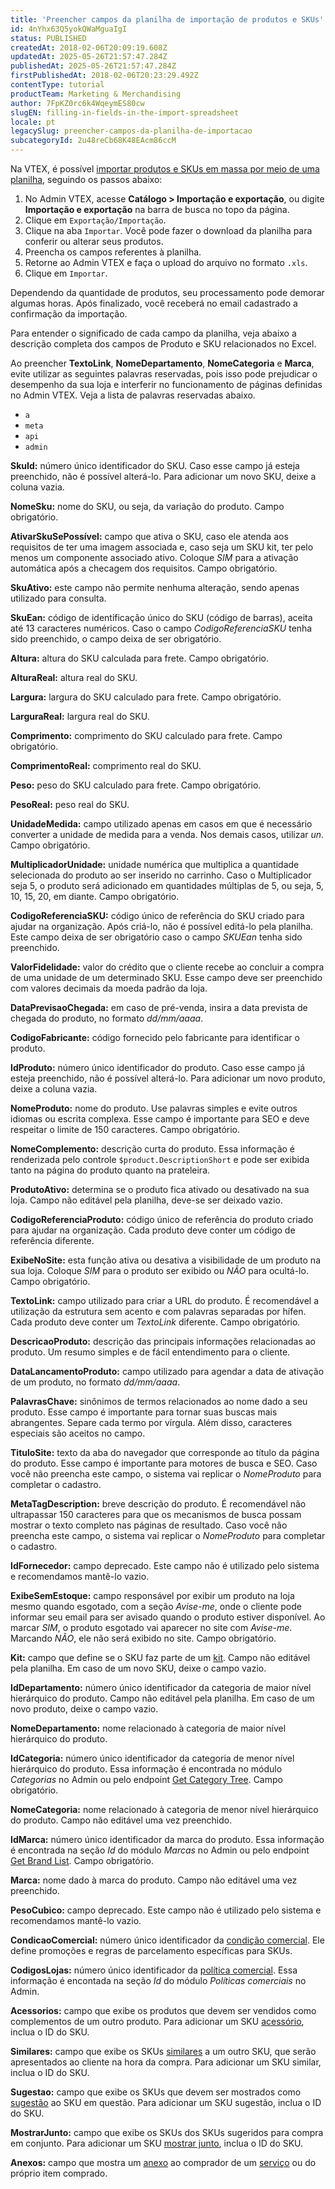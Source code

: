 ```yaml
---
title: 'Preencher campos da planilha de importação de produtos e SKUs'
id: 4nYhx63Q5yokQWaMguaIgI
status: PUBLISHED
createdAt: 2018-02-06T20:09:19.608Z
updatedAt: 2025-05-26T21:57:47.284Z
publishedAt: 2025-05-26T21:57:47.284Z
firstPublishedAt: 2018-02-06T20:23:29.492Z
contentType: tutorial
productTeam: Marketing & Merchandising
author: 7FpKZ0rc6k4WqeymES80cw
slugEN: filling-in-fields-in-the-import-spreadsheet
locale: pt
legacySlug: preencher-campos-da-planilha-de-importacao
subcategoryId: 2u48reCb68K48EAcm86ccM
---
```


Na VTEX, é possível [importar produtos e SKUs em massa por meio de uma planilha](/pt/tracks/catalogo-101--5AF0XfnjfWeopIFBgs3LIQ/17PxekVPmVYI4c3OCQ0ddJ#planilha), seguindo os passos abaixo:

1. No Admin VTEX, acesse **Catálogo > Importação e exportação**, ou digite **Importação e exportação** na barra de busca no topo da página.
2. Clique em `Exportação/Importação`.
3. Clique na aba `Importar`. Você pode fazer o download da planilha para conferir ou alterar seus produtos.
4. Preencha os campos referentes à planilha.
5. Retorne ao Admin VTEX e faça o upload do arquivo no formato `.xls`.
6. Clique em `Importar`.

Dependendo da quantidade de produtos, seu processamento pode demorar algumas horas. Após finalizado, você receberá no email cadastrado a confirmação da importação.

Para entender o significado de cada campo da planilha, veja abaixo a descrição completa dos campos de Produto e SKU relacionados no Excel.

<div class="alert alert-danger">
  <p>Ao preencher <b>TextoLink</b>, <b>NomeDepartamento</b>, <b>NomeCategoria</b> e <b>Marca</b>, evite utilizar as seguintes palavras reservadas, pois isso pode prejudicar o desempenho da sua loja e interferir no funcionamento de páginas definidas no Admin VTEX. Veja a lista de palavras reservadas abaixo.
  <ul>
<li><code>a</code></li>
<li><code>meta</code></li>
<li><code>api</code></li>
<li><code>admin</code></li>
</ul></p>
</div>

**SkuId:** número único identificador do SKU. Caso esse campo já esteja preenchido, não é possível alterá-lo. Para adicionar um novo SKU, deixe a coluna vazia.

**NomeSku:** nome do SKU, ou seja, da variação do produto. Campo obrigatório.

**AtivarSkuSePossível:** campo que ativa o SKU, caso ele atenda aos requisitos de ter uma imagem associada e, caso seja um SKU kit, ter pelo menos um componente associado ativo. Coloque _SIM_ para a ativação automática após a checagem dos requisitos. Campo obrigatório.

**SkuAtivo:** este campo não permite nenhuma alteração, sendo apenas utilizado para consulta.

**SkuEan:** código de identificação único do SKU (código de barras), aceita até 13 caracteres numéricos. Caso o campo _CodigoReferenciaSKU_ tenha sido preenchido, o campo deixa de ser obrigatório.

**Altura:** altura do SKU calculada para frete. Campo obrigatório.

**AlturaReal:** altura real do SKU.

**Largura:** largura do SKU calculado para frete. Campo obrigatório.

**LarguraReal:** largura real do SKU.

**Comprimento:** comprimento do SKU calculado para frete. Campo obrigatório.

**ComprimentoReal:** comprimento real do SKU.

**Peso:** peso do SKU calculado para frete. Campo obrigatório.

**PesoReal:** peso real do SKU.

**UnidadeMedida:** campo utilizado apenas em casos em que é necessário converter a unidade de medida para a venda. Nos demais casos, utilizar _un_. Campo obrigatório.

**MultiplicadorUnidade:** unidade numérica que multiplica a quantidade selecionada do produto ao ser inserido no carrinho. Caso o Multiplicador seja 5, o produto será adicionado em quantidades múltiplas de 5, ou seja, 5, 10, 15, 20, em diante. Campo obrigatório.

**CodigoReferenciaSKU:** código único de referência do SKU criado para ajudar na organização. Após criá-lo, não é possível editá-lo pela planilha. Este campo deixa de ser obrigatório caso o campo _SKUEan_ tenha sido preenchido.

**ValorFidelidade:** valor do crédito que o cliente recebe ao concluir a compra de uma unidade de um determinado SKU. Esse campo deve ser preenchido com valores decimais da moeda padrão da loja. 

**DataPrevisaoChegada:** em caso de pré-venda, insira a data prevista de chegada do produto, no formato _dd/mm/aaaa_.

**CodigoFabricante:** código fornecido pelo fabricante para identificar o produto.

**IdProduto:** número único identificador do produto. Caso esse campo já esteja preenchido, não é possível alterá-lo. Para adicionar um novo produto, deixe a coluna vazia.

**NomeProduto:** nome do produto. Use palavras simples e evite outros idiomas ou escrita complexa. Esse campo é importante para SEO e deve respeitar o limite de 150 caracteres. Campo obrigatório.

**NomeComplemento:** descrição curta do produto. Essa informação é renderizada pelo controle `$product.DescriptionShort` e pode ser exibida tanto na página do produto quanto na prateleira.

**ProdutoAtivo:** determina se o produto fica ativado ou desativado na sua loja. Campo não editável pela planilha, deve-se ser deixado vazio.

**CodigoReferenciaProduto:** código único de referência do produto criado para ajudar na organização. Cada produto deve conter um código de referência diferente.

**ExibeNoSite:** esta função ativa ou desativa a visibilidade de um produto na sua loja. Coloque _SIM_ para o produto ser exibido ou _NÃO_ para ocultá-lo. Campo obrigatório.

**TextoLink:** campo utilizado para criar a URL do produto. É recomendável a utilização da estrutura sem acento e com palavras separadas por hífen. Cada produto deve conter um _TextoLink_ diferente. Campo obrigatório.

**DescricaoProduto:** descrição das principais informações relacionadas ao produto. Um resumo simples e de fácil entendimento para o cliente.

**DataLancamentoProduto:** campo utilizado para agendar a data de ativação de um produto, no formato _dd/mm/aaaa_.

**PalavrasChave:** sinônimos de termos relacionados ao nome dado a seu produto. Esse campo é importante para tornar suas buscas mais abrangentes. Separe cada termo por vírgula. Além disso, caracteres especiais são aceitos no campo.

**TituloSite:** texto da aba do navegador que corresponde ao título da página do produto. Esse campo é importante para motores de busca e SEO. Caso você não preencha este campo, o sistema vai replicar o _NomeProduto_ para completar o cadastro.

**MetaTagDescription:** breve descrição do produto. É recomendável não ultrapassar 150 caracteres para que os mecanismos de busca possam mostrar o texto completo nas páginas de resultado. Caso você não preencha este campo, o sistema vai replicar o _NomeProduto_ para completar o cadastro.

**IdFornecedor:** campo deprecado. Este campo não é utilizado pelo sistema e recomendamos mantê-lo vazio.

**ExibeSemEstoque:** campo responsável por exibir um produto na loja mesmo quando esgotado, com a seção _Avise-me_, onde o cliente pode informar seu email para ser avisado quando o produto estiver disponível. Ao marcar _SIM_, o produto esgotado vai aparecer no site com _Avise-me_. Marcando _NÃO_, ele não será exibido no site. Campo obrigatório.

**Kit:** campo que define se o SKU faz parte de um [kit](/pt/tutorial/o-que-e-um-kit--5ov5s3eHM4AqAAgqWwoc28). Campo não editável pela planilha. Em caso de um novo SKU, deixe o campo vazio.

**IdDepartamento:** número único identificador da categoria de maior nível hierárquico do produto. Campo não editável pela planilha. Em caso de um novo produto, deixe o campo vazio.

**NomeDepartamento:** nome relacionado à categoria de maior nível hierárquico do produto.

**IdCategoria:** número único identificador da categoria de menor nível hierárquico do produto. Essa informação é encontrada no módulo _Categorias_ no Admin ou pelo endpoint [Get Category Tree](https://developers.vtex.com/vtex-rest-api/reference/catalog-api-category#catalog-api-get-category-tree). Campo obrigatório.

**NomeCategoria:** nome relacionado à categoria de menor nível hierárquico do produto. Campo não editável uma vez preenchido.

**IdMarca:** número único identificador da marca do produto. Essa informação é encontrada na seção _Id_ do módulo _Marcas_ no Admin ou pelo endpoint [Get Brand List](https://developers.vtex.com/vtex-rest-api/reference/catalog-api-brand#catalog-api-get-brand-list). Campo obrigatório.

**Marca:** nome dado à marca do produto. Campo não editável uma vez preenchido.

**PesoCubico:** campo deprecado. Este campo não é utilizado pelo sistema e recomendamos mantê-lo vazio. 

**CondicaoComercial:** número único identificador da [condição comercial](/pt/tutorial/como-cadastrar-condicao-comercial--tutorials_445). Ele define promoções e regras de parcelamento específicas para SKUs. 

**CodigosLojas:** número único identificador da [política comercial](/pt/tutorial/criar-uma-politica-comercial--563tbcL0TYKEKeOY4IAgAE). Essa informação é encontada na seção _Id_ do módulo _Políticas comerciais_ no Admin.

**Acessorios:** campo que exibe os produtos que devem ser vendidos como complementos de um outro produto. Para adicionar um SKU [acessório](/pt/tutorial/configurando-produto-similar-sugestoes-acessorios-e-genericos--tutorials_280), inclua o ID do SKU.

**Similares:** campo que exibe os SKUs [similares](/pt/tutorial/configurando-produto-similar-sugestoes-acessorios-e-genericos--tutorials_280) a um outro SKU, que serão apresentados ao cliente na hora da compra. Para adicionar um SKU similar, inclua o ID do SKU.

**Sugestao:** campo que exibe os SKUs que devem ser mostrados como [sugestão](/pt/tutorial/configurando-produto-similar-sugestoes-acessorios-e-genericos--tutorials_280) ao SKU em questão. Para adicionar um SKU sugestão, inclua o ID do SKU.

**MostrarJunto:** campo que exibe os SKUs dos SKUs sugeridos para compra em conjunto. Para adicionar um SKU [mostrar junto](/pt/tutorial/configurando-produto-similar-sugestoes-acessorios-e-genericos--tutorials_280), inclua o ID do SKU.

**Anexos:** campo que mostra um [anexo](/pt/tutorial/o-que-e-um-anexo--aGICk0RVbqKg6GYmQcWUm#) ao comprador de um [serviço](/pt/tutorial/o-que-e-um-servico--46Ha8CEEQoC6Y40i6akG0y#) ou do próprio item comprado.

